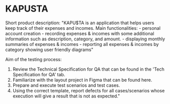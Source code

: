 # KAPUSTA
Short product description:
  "KAPU$TA is an application that helps users keep track of their expenses and incomes.
    Main functionalities:
    - personal account creation
    - recording expenses & incomes with some additional information such as description, category, and amount.
    - displaying monthly summaries of expenses & incomes
    - reporting all expenses & incomes by category showing user friendly diagrams"							
 
Aim of the testing process:
  1. Review the Technical Specification for QA that can be found in the 'Tech Specification for QA' tab.
  2. Familiarize with the layout project in Figma that can be found here.
  3. Prepare and execute test scenarios and test cases.
  4. Using the correct template, report defects for all cases/scenarios whose execution will give a result that is not as expected."							
